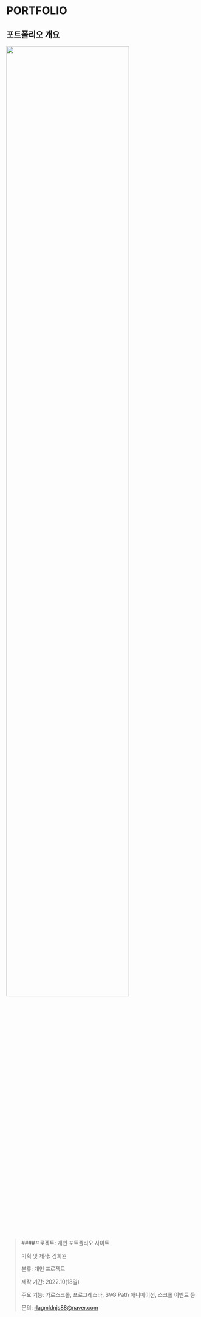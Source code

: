 # PORTFOLIO

## 포트폴리오 개요
<img width="80%" src="https://user-images.githubusercontent.com/99087758/201662355-f2336c82-072e-4fc5-90af-c7116cae14d1.jpg"/>

> ####프로젝트: 
> 개인 포트폴리오 사이트
> 
> 기획 및 제작: 김희원
> 
> 분류: 개인 프로젝트
> 
> 제작 기간: 2022.10(18일)
> 
> 주요 기능: 가로스크롤, 프로그레스바, SVG Path 애니메이션, 스크롤 이벤트 등
> 
> 문의: rlagmldnjs88@naver.com
